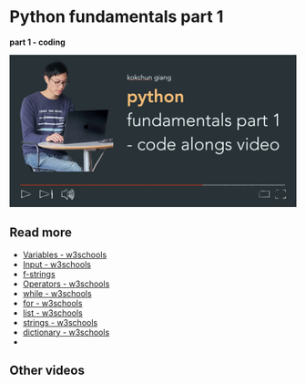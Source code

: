 # Python fundamentals part 1

**part 1 - coding**

<a href="https://www.youtube.com/watch?v=hF97XR-Um2s" target="_blank">
  <img src="https://github.com/kokchun/assets/blob/main/python_videos/python_fundamentals_1.png?raw=true" alt="python fundamentals part 1" width="600">
</a>


## Read more

- [Variables - w3schools][w3var]
- [Input - w3schools][w3input]
- [f-strings](https://realpython.com/python-f-strings/)
- [Operators - w3schools](https://www.w3schools.com/python/python_operators.asp)
- [while - w3schools][w3while]
- [for - w3schools][w3for]
- [list - w3schools][w3list]
- [strings - w3schools][w3str]
- [dictionary - w3schools][w3dict]
- 
[w3dict]: https://www.w3schools.com/python/python_dictionaries.asp
[w3str]: https://www.w3schools.com/python/python_strings.asp
[w3list]: https://www.w3schools.com/python/python_lists.asp
[w3for]: https://www.w3schools.com/python/python_for_loops.asp
[real_pipenv]: https://realpython.com/pipenv-guide/
[git_repo_tutorial]: https://github.com/niklas-hjelm/Programmering-med-C-Sharp/blob/main/assets/newRepo.md
[w3while]: https://www.w3schools.com/python/python_while_loops.asp
[w3var]: https://www.w3schools.com/python/python_variables.asp
[w3input]: https://www.w3schools.com/python/python_user_input.asp

## Other videos 


